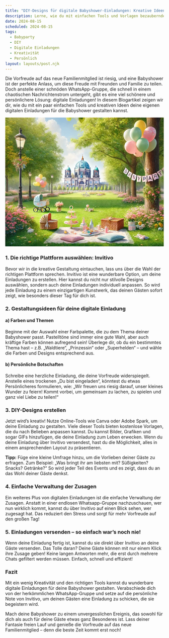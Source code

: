 ```yaml
---
title: "DIY-Designs für digitale Babyshower-Einladungen: Kreative Ideen für deinen besonderen Tag"
description: Lerne, wie du mit einfachen Tools und Vorlagen bezaubernde digitale Einladungen für deine Babyshower erstellen kannst. Verabschiede dich von WhatsApp-Gruppen und begrüße personalisierte Einladungen!
date: 2024-08-15
scheduled: 2024-08-15
tags:
  - Babyparty
  - DIY
  - Digitale Einladungen
  - Kreativität
  - Persönlich
layout: layouts/post.njk
---
```


Die Vorfreude auf das neue Familienmitglied ist riesig, und eine Babyshower ist der perfekte Anlass, um diese Freude mit Freunden und Familie zu teilen. Doch anstelle einer schnöden WhatsApp-Gruppe, die schnell in einem chaotischen Nachrichtenstrom untergeht, gibt es eine viel schönere und persönlichere Lösung: digitale Einladungen! In diesem Blogartikel zeigen wir dir, wie du mit ein paar einfachen Tools und kreativen Ideen deine eigenen digitalen Einladungen für die Babyshower gestalten kannst.

![DIY Babyshower Einladung](/img/picnic-park.webp)

### 1. **Die richtige Plattform auswählen: Invitivo**

Bevor wir in die kreative Gestaltung eintauchen, lass uns über die Wahl der richtigen Plattform sprechen. Invitivo ist eine wunderbare Option, um deine Einladungen zu erstellen. Hier kannst du nicht nur stilvolle Designs auswählen, sondern auch deine Einladungen individuell anpassen. So wird jede Einladung zu einem einzigartigen Kunstwerk, das deinen Gästen sofort zeigt, wie besonders dieser Tag für dich ist.

### 2. **Gestaltungsideen für deine digitale Einladung**

#### a) **Farben und Themen**

Beginne mit der Auswahl einer Farbpalette, die zu dem Thema deiner Babyshower passt. Pastelltöne sind immer eine gute Wahl, aber auch kräftige Farben können aufregend sein! Überlege dir, ob du ein bestimmtes Thema hast – z.B. „Waldtiere“, „Prinzessin“ oder „Superhelden“ – und wähle die Farben und Designs entsprechend aus.

#### b) **Persönliche Botschaften**

Schreibe eine herzliche Einladung, die deine Vorfreude widerspiegelt. Anstelle eines trockenen „Du bist eingeladen“, könntest du etwas Persönlicheres formulieren, wie: „Wir freuen uns riesig darauf, unser kleines Wunder zu feiern! Kommt vorbei, um gemeinsam zu lachen, zu spielen und ganz viel Liebe zu teilen!“

### 3. **DIY-Designs erstellen**

Jetzt wird’s kreativ! Nutze Online-Tools wie Canva oder Adobe Spark, um deine Einladung zu gestalten. Viele dieser Tools bieten kostenlose Vorlagen, die du nach Belieben anpassen kannst. Du kannst Bilder, Grafiken und sogar GIFs hinzufügen, die deine Einladung zum Leben erwecken. Wenn du deine Einladung über Invitivo versendest, hast du die Möglichkeit, alles in einem ansprechenden Layout zu präsentieren.

**Tipp:** Füge eine kleine Umfrage hinzu, um die Vorlieben deiner Gäste zu erfragen. Zum Beispiel: „Was bringt ihr am liebsten mit? Süßigkeiten? Snacks? Getränke?“ So wird jeder Teil des Events und es zeigt, dass du an das Wohl deiner Gäste denkst.

### 4. **Einfache Verwaltung der Zusagen**

Ein weiteres Plus von digitalen Einladungen ist die einfache Verwaltung der Zusagen. Anstatt in einer endlosen Whatsapp-Gruppe nachzuschauen, wer nun wirklich kommt, kannst du über Invitivo auf einen Blick sehen, wer zugesagt hat. Das reduziert den Stress und sorgt für mehr Vorfreude auf den großen Tag!

### 5. **Einladungen versenden – so einfach war’s noch nie!**

Wenn deine Einladung fertig ist, kannst du sie direkt über Invitivo an deine Gäste versenden. Das Tolle daran? Deine Gäste können mit nur einem Klick ihre Zusage geben! Keine langen Antworten mehr, die erst durch mehrere Chats gefiltert werden müssen. Einfach, schnell und effizient!

### **Fazit**

Mit ein wenig Kreativität und den richtigen Tools kannst du wunderbare digitale Einladungen für deine Babyshower gestalten. Verabschiede dich von der herkömmlichen WhatsApp-Gruppe und setze auf die persönliche Note von Invitivo, um deinen Gästen eine Einladung zu schicken, die sie begeistern wird.

Mach deine Babyshower zu einem unvergesslichen Ereignis, das sowohl für dich als auch für deine Gäste etwas ganz Besonderes ist. Lass deiner Fantasie freien Lauf und genieße die Vorfreude auf das neue Familienmitglied – denn die beste Zeit kommt erst noch!
